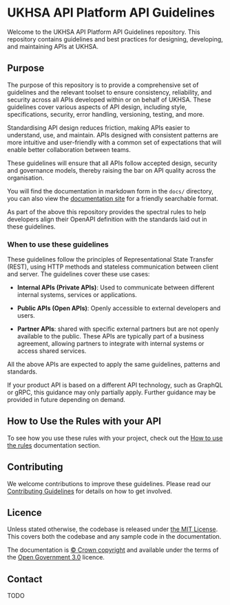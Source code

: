 # UKHSA API Platform API Guidelines

Welcome to the UKHSA API Platform API Guidelines repository. This repository contains guidelines and best practices for designing, developing, and maintaining APIs at UKHSA.

## Purpose

The purpose of this repository is to provide a comprehensive set of guidelines and the relevant toolset to ensure consistency, reliability, and security across all APIs developed within or on behalf of UKHSA. These guidelines cover various aspects of API design, including style, specifications, security, error handling, versioning, testing, and more.

Standardising API design reduces friction, making APIs easier to understand, use, and maintain. APIs designed with consistent patterns are more intuitive and user-friendly with a common set of expectations that will enable better collaboration between teams.

These guidelines will ensure that all APIs follow accepted design, security and governance models, thereby raising the bar on API quality across the organisation.

You will find the documentation in markdown form in the `docs/` directory, you can also view the [documentation site][1] for a friendly searchable format.

As part of the above this repository provides the spectral rules to help developers align their OpenAPI definition with the standards laid out in these guidelines.

### When to use these guidelines

These guidelines follow the principles of Representational State Transfer (REST), using HTTP methods and stateless communication between client and server. The guidelines cover these use cases:

- **Internal APIs (Private APIs)**: Used to communicate between different internal systems, services or applications.

- **Public APIs (Open APIs)**: Openly accessible to external developers and users.

- **Partner APIs**: shared with specific external partners but are not openly available to the public. These APIs are typically part of a business agreement, allowing partners to integrate with internal systems or access shared services.

All the above APIs are expected to apply the same guidelines, patterns and standards.

If your product API is based on a different API technology, such as GraphQL or gRPC, this guidance may only partially apply. Further guidance may be provided in future depending on demand.

## How to Use the Rules with your API

To see how you use these rules with your project, check out the [How to use the rules][2] documentation section.

## Contributing

We welcome contributions to improve these guidelines. Please read our [Contributing Guidelines][3] for details on how to get involved.

## Licence

Unless stated otherwise, the codebase is released under [the MIT License][4].
This covers both the codebase and any sample code in the documentation.

The documentation is [© Crown copyright][5] and available under the terms
of the [Open Government 3.0][6] licence.

## Contact

TODO

[1]: https://ukhsa-collaboration.github.io/standards-org/api-design-guidelines/
[2]: docs/spectral-rules/index.md#how-to-use-the-rules
[3]: CONTRIBUTING.md
[4]: LICENCE
[5]: https://www.nationalarchives.gov.uk/information-management/re-using-public-sector-information/uk-government-licensing-framework/crown-copyright/
[6]: https://www.nationalarchives.gov.uk/doc/open-government-licence/version/3/
